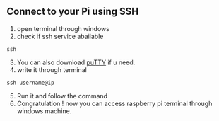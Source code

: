 Connect to your Pi using SSH
----------------------------
1. open terminal through windows
2. check if ssh service abailable

```
ssh
````
3. You can also download [puTTY](https://www.putty.org) if u need.
4. write it through terminal

```
ssh username@ip
```
5. Run it and follow the command
6. Congratulation ! now you can access raspberry pi terminal through windows machine.

